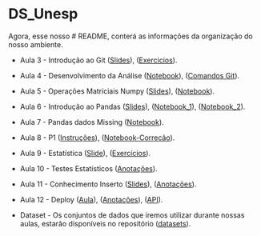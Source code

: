 # DS_Unesp
Agora, esse nosso # README, conterá as informações da organização do nosso ambiente.

* Aula 3 - Introdução ao Git ([Slides](https://github.com/claytontey/DS_Unesp/blob/main/aulas/GitHub_1.pdf)), ([Exercicios](https://github.com/claytontey/DS_Unesp/tree/main/Work_Git)).

* Aula 4 - Desenvolvimento da Análise ([Notebook](https://github.com/claytontey/DS_Unesp/blob/main/src/Ciencia_Dados_Aerea.ipynb)), ([Comandos Git](https://github.com/claytontey/DS_Unesp/blob/main/aulas/Comandos_Git.pdf)).

* Aula 5 - Operações Matriciais Numpy ([Slides](https://github.com/claytontey/DS_Unesp/blob/main/aulas/Numpy.pdf)), ([Notebook](https://github.com/claytontey/DS_Unesp/blob/main/src/aula6-Numpy.ipynb)).

* Aula 6 - Introdução ao Pandas ([Slides](https://github.com/claytontey/DS_Unesp/blob/main/aulas/Pandas1.pdf)), ([Notebook_1](https://github.com/claytontey/DS_Unesp/blob/main/src/Pandas_introducao.ipynb)), ([Notebook_2](https://github.com/claytontey/DS_Unesp/blob/main/src/Pandas_aula2.ipynb)).

* Aula 7 - Pandas dados Missing ([Notebook](https://github.com/claytontey/DS_Unesp/blob/main/src/Missing_Pandas.ipynb)).

* Aula 8 - P1 ([Instruções](https://github.com/claytontey/DS_Unesp/blob/main/P1/README.md)), ([Notebook-Correcão](https://github.com/claytontey/DS_Unesp/blob/main/src/p1_respostas.ipynb)).

* Aula 9 - Estatística ([Slide](https://github.com/claytontey/DS_Unesp/blob/main/aulas/Estat%C3%ADstica_para_Data_Science.pdf)), ([Exercícios](https://github.com/claytontey/DS_Unesp/tree/main/Estatistica)).

* Aula 10 - Testes Estatísticos ([Anotações](https://github.com/claytontey/DS_Unesp/tree/main/Estatistica/Analises)).

* Aula 11 - Conhecimento Inserto ([Slides](https://github.com/claytontey/DS_Unesp/blob/main/aulas/conhecimento_inserto.pdf)), ([Anotações](https://github.com/claytontey/DS_Unesp/blob/main/aulas/Bayes.pdf)).

* Aula 12 - Deploy ([Aula](https://github.com/claytontey/DS_Unesp/blob/main/Deploy/Aula_Streamlit.pdf)), ([Anotações](https://github.com/claytontey/DS_Unesp/blob/main/aulas/Bayes.pdf)), ([API](https://github.com/claytontey/DS_Unesp/tree/main/Deploy/api)).

* Dataset - Os conjuntos de dados que iremos utilizar durante nossas aulas, estarão disponíveis no repositório ([datasets](https://github.com/claytontey/DS_Unesp/tree/main/Datasets)).

